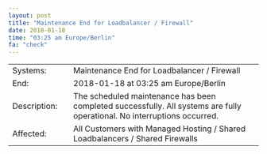 ```yaml
---
layout: post
title: "Maintenance End for Loadbalancer / Firewall"
date: 2018-01-18
time: "03:25 am Europe/Berlin"
fa: "check"
---
```

|                   |   |                                                                      |
|-------------------|---|----------------------------------------------------------------------|
| Systems:          |   | Maintenance End for Loadbalancer / Firewall|
| End:              |   | 2018-01-18 at 03:25 am Europe/Berlin |
| Description:      |   | The scheduled maintenance has been completed successfully. All systems are fully operational. No interruptions occurred. |
| Affected:         |   | All Customers with Managed Hosting / Shared Loadbalancers / Shared Firewalls |
